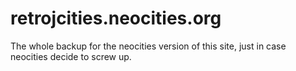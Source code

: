 # retrojcities.neocities.org

The whole backup for the neocities version of this site, just in case neocities decide to screw up.
